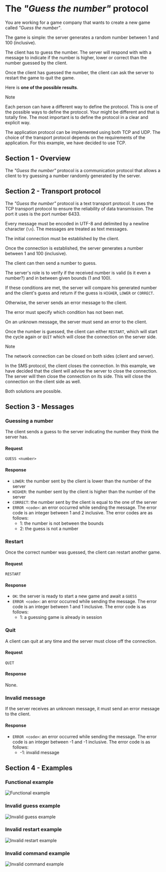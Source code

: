 # The _"Guess the number"_ protocol

You are working for a game company that wants to create a new game called
_"Guess the number"_.

The game is simple: the server generates a random number between 1 and 100
(inclusive).

The client has to guess the number. The server will respond with with a message
to indicate if the number is higher, lower or correct than the number guessed by
the client.

Once the client has guessed the number, the client can ask the server to restart
the game to quit the game.

Here is **one of the possible results**.

> [!NOTE]
>
> Each person can have a different way to define the protocol. This is one of
> the possible ways to define the protocol. Your might be different and that is
> totally fine. The most important is to define the protocol in a clear and
> explicit way.
>
> The application protocol can be implemented using both TCP and UDP. The choice
> of the transport protocol depends on the requirements of the application. For
> this example, we have decided to use TCP.

## Section 1 - Overview

The _"Guess the number"_ protocol is a communication protocol that allows a
client to try guessing a number randomly generated by the server.

## Section 2 - Transport protocol

The _"Guess the number"_ protocol is a text transport protocol. It uses the TCP
transport protocol to ensure the reliability of data transmission. The port it
uses is the port number 6433.

Every message must be encoded in UTF-8 and delimited by a newline character
(`\n`). The messages are treated as text messages.

The initial connection must be established by the client.

Once the connection is established, the server generates a number between 1 and
100 (inclusive).

The client can then send a number to guess.

The server's role is to verify if the received number is valid (is it even a
number?) and in between given bounds (1 and 100).

If these conditions are met, the server will compare his generated number and
the client's guess and return if the guess is `HIGHER`, `LOWER` or `CORRECT`.

Otherwise, the server sends an error message to the client.

The error must specify which condition has not been met.

On an unknown message, the server must send an error to the client.

Once the number is guessed, the client can either `RESTART`, which will start
the cycle again or `QUIT` which will close the connection on the server side.

> [!NOTE]
>
> The network connection can be closed on both sides (client and server).
>
> In the SMS protocol, the client closes the connection. In this example, we
> have decided that the client will advise the server to close the connection.
> The server will then close the connection on its side. This will close the
> connection on the client side as well.
>
> Both solutions are possible.

## Section 3 - Messages

### Guessing a number

The client sends a guess to the server indicating the number they think the
server has.

#### Request

```text
GUESS <number>
```

#### Response

- `LOWER`: the number sent by the client is lower than the number of the server
- `HIGHER`: the number sent by the client is higher than the number of the
  server
- `CORRECT`: the number sent by the client is equal to the one of the server
- `ERROR <code>`: an error occurred while sending the message. The error code is
  an integer between 1 and 2 inclusive. The error codes are as follows:
  - 1: the number is not between the bounds
  - 2: the guess is not a number

### Restart

Once the correct number was guessed, the client can restart another game.

#### Request

```text
RESTART
```

#### Response

- `OK`: the server is ready to start a new game and await a `GUESS`
- `ERROR <code>`: an error occurred while sending the message. The error code is
  an integer between 1 and 1 inclusive. The error code is as follows:
  - 1: a guessing game is already in session

### Quit

A client can quit at any time and the server must close off the connection.

#### Request

```text
QUIT
```

#### Response

None.

### Invalid message

If the server receives an unknown message, it must send an error message to the
client.

#### Response

- `ERROR <code>`: an error occurred while sending the message. The error code is
  an integer between -1 and -1 inclusive. The error code is as follows:
  - -1: invalid message

## Section 4 - Examples

### Functional example

![Functional example](./images/guess-the-number-game-protocol-example-1-functional-example.png)

### Invalid guess example

![Invalid guess example](./images/guess-the-number-game-protocol-example-2-invalid-guess.png)

### Invalid restart example

![Invalid restart example](./images/guess-the-number-game-protocol-example-3-invalid-restart.png)

### Invalid command example

![Invalid command example](./images/guess-the-number-game-protocol-example-4-invalid-command.png)
